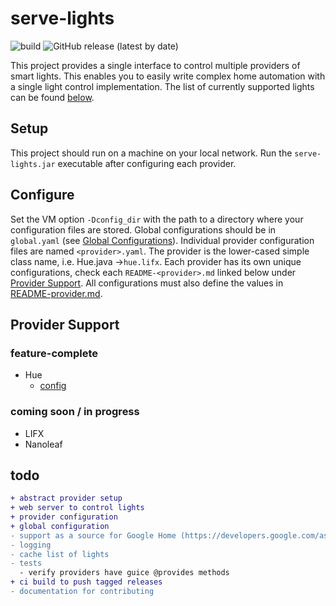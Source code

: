 # serve-lights

![build](https://github.com/LucasChilders/serve-lights/workflows/build/badge.svg)
![GitHub release (latest by date)](https://img.shields.io/github/v/release/lucaschilders/serve-lights)

This project provides a single interface to control multiple providers of smart lights. This enables you to easily 
write complex home automation with a single light control implementation. The list of currently supported lights can 
be found [below](#provider-support). 


## Setup

This project should run on a machine on your local network. Run the `serve-lights.jar` executable after configuring each 
provider.

## Configure

Set the VM option `-Dconfig_dir` with the path to a directory where your configuration files are 
stored. Global configurations should be in `global.yaml` (see [Global Configurations](README-global.md)). Individual 
provider configuration files are named `<provider>.yaml`. The provider is the lower-cased simple class name, 
i.e. Hue.java ->`hue.lifx`. Each provider has its own unique configurations, check each `README-<provider>.md` 
linked below under [Provider Support](#provider-support). All configurations must also define the values in 
[README-provider.md](README-provider.md).

<a name="provider-support"></a>
## Provider Support

### feature-complete
- Hue
    - [config](README-hue.md)

### coming soon / in progress
- LIFX
- Nanoleaf

## todo
```diff
+ abstract provider setup
+ web server to control lights
+ provider configuration
+ global configuration
- support as a source for Google Home (https://developers.google.com/assistant/sdk/device-actions-overview), etc. 
- logging
- cache list of lights
- tests
  - verify providers have guice @provides methods 
+ ci build to push tagged releases
- documentation for contributing
```
